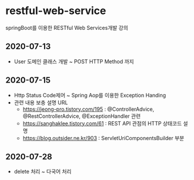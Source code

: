 # restful-web-service
springBoot를 이용한 RESTful Web Services개발 강의

## 2020-07-13
- User 도메인 클래스 개발 ~ POST HTTP Method 까지

## 2020-07-15
- Http Status Code제어 ~ Spring Aop를 이용한 Exception Handing
- 관련 내용 보충 설명 URL
  - https://jeong-pro.tistory.com/195 : @ControllerAdvice, @RestControllerAdvice, @ExceptionHandler 관련
  - https://sanghaklee.tistory.com/61 : REST API 관점의 HTTP 상태코드 설명
  - https://blog.outsider.ne.kr/903 : ServletUriComponentsBuilder 부분

## 2020-07-28
- delete 처리 ~ 다국어 처리
